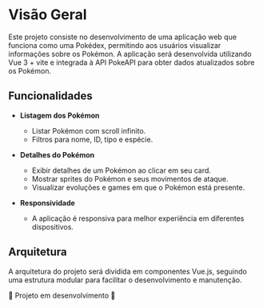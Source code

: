 # Visão Geral

Este projeto consiste no desenvolvimento de uma aplicação web que funciona como uma Pokédex, permitindo aos usuários visualizar informações sobre os Pokémon. A aplicação será desenvolvida utilizando Vue 3 + vite e integrada à API PokeAPI para obter dados atualizados sobre os Pokémon.

## Funcionalidades

- **Listagem dos Pokémon**
  - Listar Pokémon com scroll infinito.
  - Filtros para nome, ID, tipo e espécie.

- **Detalhes do Pokémon**
  - Exibir detalhes de um Pokémon ao clicar em seu card.
  - Mostrar sprites do Pokémon e seus movimentos de ataque.
  - Visualizar evoluções e games em que o Pokémon está presente.

- **Responsividade**
  - A aplicação é responsiva para melhor experiência em diferentes dispositivos.

## Arquitetura

A arquitetura do projeto será dividida em componentes Vue.js, seguindo uma estrutura modular para facilitar o desenvolvimento e manutenção.

🚧 Projeto em desenvolvimento 🚧